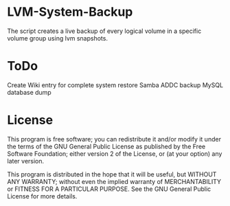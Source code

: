 LVM-System-Backup
=================

The script creates a live backup of every logical volume in a specific volume group using lvm snapshots.

ToDo
=================
Create Wiki entry for complete system restore
Samba ADDC backup
MySQL database dump

License
=================

This program is free software; you can redistribute it and/or modify it under the terms of the GNU General Public License as published by the Free Software Foundation; either version 2 of the License, or (at your option) any later version.

This program is distributed in the hope that it will be useful, but WITHOUT ANY WARRANTY; without even the implied warranty of MERCHANTABILITY or FITNESS FOR A PARTICULAR PURPOSE.  See the GNU General Public License for more details.
